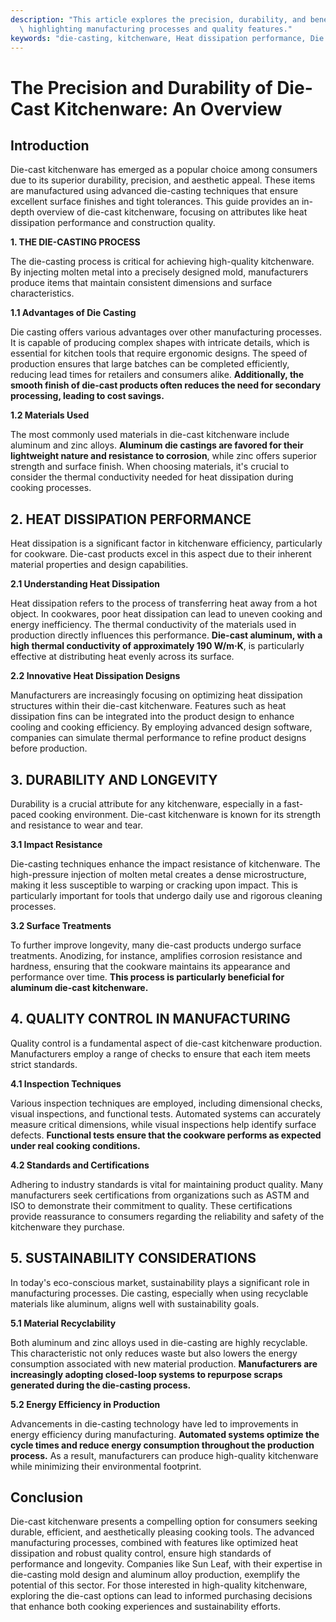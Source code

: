 ```yaml
---
description: "This article explores the precision, durability, and benefits of die-cast kitchenware,\
  \ highlighting manufacturing processes and quality features."
keywords: "die-casting, kitchenware, Heat dissipation performance, Die casting process"
---
```

# The Precision and Durability of Die-Cast Kitchenware: An Overview

## Introduction 

Die-cast kitchenware has emerged as a popular choice among consumers due to its superior durability, precision, and aesthetic appeal. These items are manufactured using advanced die-casting techniques that ensure excellent surface finishes and tight tolerances. This guide provides an in-depth overview of die-cast kitchenware, focusing on attributes like heat dissipation performance and construction quality.

**1. THE DIE-CASTING PROCESS**

The die-casting process is critical for achieving high-quality kitchenware. By injecting molten metal into a precisely designed mold, manufacturers produce items that maintain consistent dimensions and surface characteristics. 

**1.1 Advantages of Die Casting**

Die casting offers various advantages over other manufacturing processes. It is capable of producing complex shapes with intricate details, which is essential for kitchen tools that require ergonomic designs. The speed of production ensures that large batches can be completed efficiently, reducing lead times for retailers and consumers alike. **Additionally, the smooth finish of die-cast products often reduces the need for secondary processing, leading to cost savings.**

**1.2 Materials Used**

The most commonly used materials in die-cast kitchenware include aluminum and zinc alloys. **Aluminum die castings are favored for their lightweight nature and resistance to corrosion**, while zinc offers superior strength and surface finish. When choosing materials, it's crucial to consider the thermal conductivity needed for heat dissipation during cooking processes.

## 2. HEAT DISSIPATION PERFORMANCE

Heat dissipation is a significant factor in kitchenware efficiency, particularly for cookware. Die-cast products excel in this aspect due to their inherent material properties and design capabilities.

**2.1 Understanding Heat Dissipation**

Heat dissipation refers to the process of transferring heat away from a hot object. In cookwares, poor heat dissipation can lead to uneven cooking and energy inefficiency. The thermal conductivity of the materials used in production directly influences this performance. **Die-cast aluminum, with a high thermal conductivity of approximately 190 W/m·K**, is particularly effective at distributing heat evenly across its surface.

**2.2 Innovative Heat Dissipation Designs**

Manufacturers are increasingly focusing on optimizing heat dissipation structures within their die-cast kitchenware. Features such as heat dissipation fins can be integrated into the product design to enhance cooling and cooking efficiency. By employing advanced design software, companies can simulate thermal performance to refine product designs before production.

## 3. DURABILITY AND LONGEVITY

Durability is a crucial attribute for any kitchenware, especially in a fast-paced cooking environment. Die-cast kitchenware is known for its strength and resistance to wear and tear.

**3.1 Impact Resistance**

Die-casting techniques enhance the impact resistance of kitchenware. The high-pressure injection of molten metal creates a dense microstructure, making it less susceptible to warping or cracking upon impact. This is particularly important for tools that undergo daily use and rigorous cleaning processes.

**3.2 Surface Treatments**

To further improve longevity, many die-cast products undergo surface treatments. Anodizing, for instance, amplifies corrosion resistance and hardness, ensuring that the cookware maintains its appearance and performance over time. **This process is particularly beneficial for aluminum die-cast kitchenware.** 

## 4. QUALITY CONTROL IN MANUFACTURING

Quality control is a fundamental aspect of die-cast kitchenware production. Manufacturers employ a range of checks to ensure that each item meets strict standards.

**4.1 Inspection Techniques**

Various inspection techniques are employed, including dimensional checks, visual inspections, and functional tests. Automated systems can accurately measure critical dimensions, while visual inspections help identify surface defects. **Functional tests ensure that the cookware performs as expected under real cooking conditions.**

**4.2 Standards and Certifications**

Adhering to industry standards is vital for maintaining product quality. Many manufacturers seek certifications from organizations such as ASTM and ISO to demonstrate their commitment to quality. These certifications provide reassurance to consumers regarding the reliability and safety of the kitchenware they purchase.

## 5. SUSTAINABILITY CONSIDERATIONS

In today's eco-conscious market, sustainability plays a significant role in manufacturing processes. Die casting, especially when using recyclable materials like aluminum, aligns well with sustainability goals.

**5.1 Material Recyclability**

Both aluminum and zinc alloys used in die-casting are highly recyclable. This characteristic not only reduces waste but also lowers the energy consumption associated with new material production. **Manufacturers are increasingly adopting closed-loop systems to repurpose scraps generated during the die-casting process.**

**5.2 Energy Efficiency in Production**

Advancements in die-casting technology have led to improvements in energy efficiency during manufacturing. **Automated systems optimize the cycle times and reduce energy consumption throughout the production process.** As a result, manufacturers can produce high-quality kitchenware while minimizing their environmental footprint.

## Conclusion 

Die-cast kitchenware presents a compelling option for consumers seeking durable, efficient, and aesthetically pleasing cooking tools. The advanced manufacturing processes, combined with features like optimized heat dissipation and robust quality control, ensure high standards of performance and longevity. Companies like Sun Leaf, with their expertise in die-casting mold design and aluminum alloy production, exemplify the potential of this sector. For those interested in high-quality kitchenware, exploring the die-cast options can lead to informed purchasing decisions that enhance both cooking experiences and sustainability efforts.
